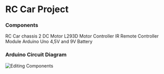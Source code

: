 # RC Car Project 

### Components

RC Car chassis
2 DC Motor
L293D Motor Controller
IR Remote Controller Module
Arduino Uno
4,5V and 9V Battery

### Arduino Circuit Diagram

![Editing Components](https://github.com/cronuxx/rccar/assets/54121978/09e61e92-da95-4933-867b-eab70fd8207b)
